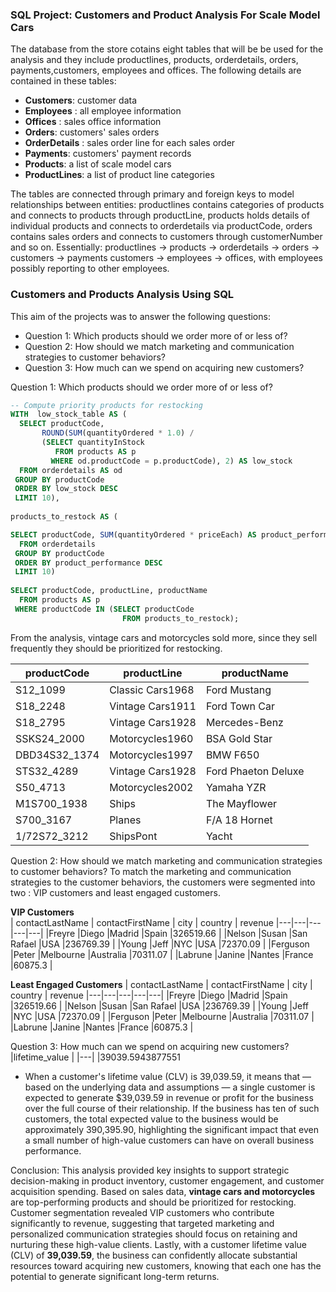 ### SQL Project: Customers and Product Analysis For Scale Model Cars
The database from the store cotains eight tables that will be be used for the analysis and they include productlines, products, orderdetails, orders, payments,customers, employees and offices. The following details are contained in these tables:

- **Customers**: customer data
- **Employees** : all employee information
- **Offices** : sales office information
- **Orders**: customers' sales orders
- **OrderDetails** : sales order line for each sales order
- **Payments**: customers' payment records
- **Products**: a list of scale model cars
- **ProductLines**: a list of product line categories

The tables are connected through primary and foreign keys to model relationships between entities: productlines contains categories of products and connects to products through productLine, products holds details of individual products and connects to orderdetails via productCode, orders contains sales orders and connects to customers through customerNumber and so on.
Essentially:
productlines → products → orderdetails → orders → customers → payments
customers → employees → offices, with employees possibly reporting to other employees.

### Customers and Products Analysis Using SQL
This aim of the projects was to answer the following questions: 
- Question 1: Which products should we order more of or less of?
- Question 2: How should we match marketing and communication strategies  to customer behaviors?
- Question 3: How much can we spend on acquiring new customers?

Question 1: Which products should we order more of or less of?
```sql
-- Compute priority products for restocking
WITH  low_stock_table AS (
  SELECT productCode,
       ROUND(SUM(quantityOrdered * 1.0) / 
       (SELECT quantityInStock 
          FROM products AS p
         WHERE od.productCode = p.productCode), 2) AS low_stock
  FROM orderdetails AS od
 GROUP BY productCode
 ORDER BY low_stock DESC
 LIMIT 10),
    
products_to_restock AS (

SELECT productCode, SUM(quantityOrdered * priceEach) AS product_performance
  FROM orderdetails
 GROUP BY productCode
 ORDER BY product_performance DESC
 LIMIT 10)
 
SELECT productCode, productLine, productName
  FROM products AS p
 WHERE productCode IN (SELECT productCode
                         FROM products_to_restock);
```                         

From the analysis, vintage cars and motorcycles sold more, since they sell frequently they should be prioritized for restocking.

| productCode | productLine | productName |
|---|---|---|
|S12_1099  |Classic Cars1968  |Ford Mustang  |
|S18_2248 |Vintage Cars1911  |Ford Town Car |
|S18_2795 |Vintage Cars1928 |Mercedes-Benz |
|SSKS24_2000 |Motorcycles1960 |BSA Gold Star |
|DBD34S32_1374 |Motorcycles1997 |BMW F650 |
|STS32_4289 |Vintage Cars1928 |Ford Phaeton Deluxe |
|S50_4713 |Motorcycles2002 |Yamaha YZR |
|M1S700_1938 |Ships |The Mayflower |
|S700_3167 |Planes |F/A 18 Hornet |
|1/72S72_3212 |ShipsPont | Yacht |

Question 2: How should we match marketing and communication strategies  to customer behaviors?
To match the marketing and communication strategies to the customer behaviors, the customers were segmented into two : VIP customers and least engaged customers.

**VIP Customers**  
| contactLastName | contactFirstName | city | country | revenue
|---|---|---|---|---|
|Freyre  |Diego |Madrid  |Spain |326519.66 |
|Nelson |Susan |San Rafael |USA |236769.39 |
|Young |Jeff |NYC |USA |72370.09 |
|Ferguson |Peter |Melbourne |Australia |70311.07 |
|Labrune |Janine |Nantes |France |60875.3 |


**Least Engaged Customers**
| contactLastName | contactFirstName | city | country | revenue
|---|---|---|---|---|
|Freyre  |Diego |Madrid  |Spain |326519.66 |
|Nelson |Susan |San Rafael |USA |236769.39 |
|Young |Jeff |NYC |USA |72370.09 |
|Ferguson |Peter |Melbourne |Australia |70311.07 |
|Labrune |Janine |Nantes |France |60875.3 |

Question 3: How much can we spend on acquiring new customers?
|lifetime_value |
|---|
|39039.5943877551
- When a customer's lifetime value (CLV) is 39,039.59, it means that — based on the underlying data and assumptions — a single customer is expected to generate $39,039.59 in revenue or profit for the business over the full course of their relationship. If the business has ten of such customers, the total expected value to the business would be approximately 390,395.90, highlighting the significant impact that even a small number of high-value customers can have on overall business performance.

Conclusion: 
This analysis provided key insights to support strategic decision-making in product inventory, customer engagement, and customer acquisition spending. Based on sales data, **vintage cars and motorcycles** are top-performing products and should be prioritized for restocking. Customer segmentation revealed VIP customers who contribute significantly to revenue, suggesting that targeted marketing and personalized communication strategies should focus on retaining and nurturing these high-value clients. Lastly, with a customer lifetime value (CLV) of **39,039.59**, the business can confidently allocate substantial resources toward acquiring new customers, knowing that each one has the potential to generate significant long-term returns.



